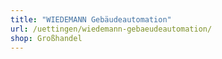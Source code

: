```yaml
---
title: "WIEDEMANN Gebäudeautomation"
url: /uettingen/wiedemann-gebaeudeautomation/
shop: Großhandel
---
```

